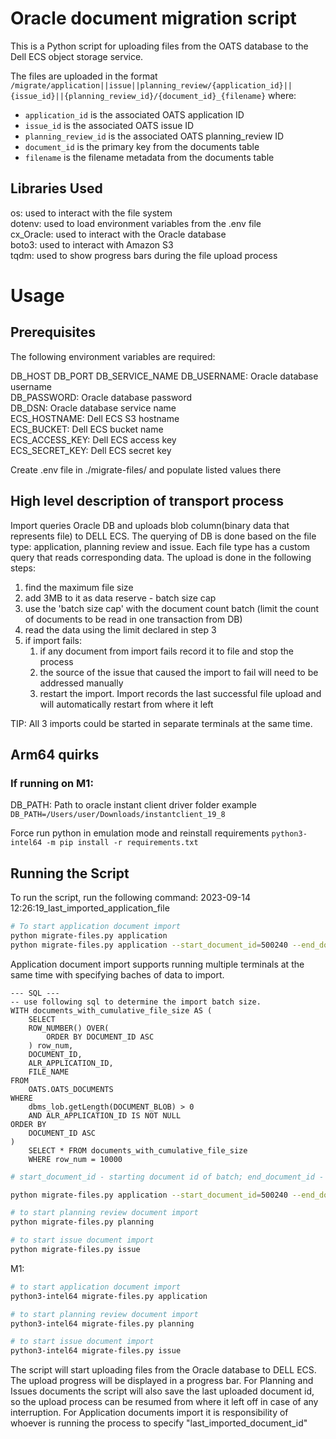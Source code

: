 # Oracle document migration script

This is a Python script for uploading files from the OATS database to the Dell ECS object storage service.

The files are uploaded in the format `/migrate/application||issue||planning_review/{application_id}||{issue_id}||{planning_review_id}/{document_id}_{filename}` where:

- `application_id` is the associated OATS application ID
- `issue_id` is the associated OATS issue ID
- `planning_review_id` is the associated OATS planning_review ID
- `document_id` is the primary key from the documents table
- `filename` is the filename metadata from the documents table

## Libraries Used

os: used to interact with the file system  
dotenv: used to load environment variables from the .env file  
cx_Oracle: used to interact with the Oracle database  
boto3: used to interact with Amazon S3  
tqdm: used to show progress bars during the file upload process

# Usage

## Prerequisites

The following environment variables are required:

DB_HOST
DB_PORT
DB_SERVICE_NAME
DB_USERNAME: Oracle database username  
DB_PASSWORD: Oracle database password  
DB_DSN: Oracle database service name  
ECS_HOSTNAME: Dell ECS S3 hostname  
ECS_BUCKET: Dell ECS bucket name  
ECS_ACCESS_KEY: Dell ECS access key  
ECS_SECRET_KEY: Dell ECS secret key

Create .env file in ./migrate-files/ and populate listed values there

## High level description of transport process

Import queries Oracle DB and uploads blob column(binary data that represents file) to DELL ECS. The querying of DB is done based on the file type: application, planning review and issue. Each file type has a custom query that reads corresponding data. The upload is done in the following steps:

1. find the maximum file size
2. add 3MB to it as data reserve - batch size cap
3. use the 'batch size cap' with the document count batch (limit the count of documents to be read in one transaction from DB)
4. read the data using the limit declared in step 3
5. if import fails:
   1. if any document from import fails record it to file and stop the process
   2. the source of the issue that caused the import to fail will need to be addressed manually
   3. restart the import. Import records the last successful file upload and will automatically restart from where it left

TIP: All 3 imports could be started in separate terminals at the same time.

## Arm64 quirks

### If running on M1:

DB_PATH: Path to oracle instant client driver folder
example `DB_PATH=/Users/user/Downloads/instantclient_19_8`

Force run python in emulation mode and reinstall requirements
`python3-intel64 -m pip install -r requirements.txt`

## Running the Script

To run the script, run the following command:
2023-09-14 12:26:19_last_imported_application_file

```sh
# To start application document import
python migrate-files.py application
python migrate-files.py application --start_document_id=500240 --end_document_id=505260 --last_imported_document_id=500475
```

Application document import supports running multiple terminals at the same time with specifying baches of data to import.

```
--- SQL ---
-- use following sql to determine the import batch size.
WITH documents_with_cumulative_file_size AS (
    SELECT
    ROW_NUMBER() OVER(
        ORDER BY DOCUMENT_ID ASC
    ) row_num,
    DOCUMENT_ID,
    ALR_APPLICATION_ID,
    FILE_NAME
FROM
    OATS.OATS_DOCUMENTS
WHERE
    dbms_lob.getLength(DOCUMENT_BLOB) > 0
    AND ALR_APPLICATION_ID IS NOT NULL
ORDER BY
    DOCUMENT_ID ASC
)
    SELECT * FROM documents_with_cumulative_file_size
    WHERE row_num = 10000
```

```sh
# start_document_id - starting document id of batch; end_document_id - end document id of batch; last_imported_document_id - the last successfully imported file id of batch. Could be found in [dateTime]_last_imported_application_file.txt or leave it empty and it defaults to 0.

python migrate-files.py application --start_document_id=500240 --end_document_id=505260 --last_imported_document_id=500475

```

```sh
# to start planning review document import
python migrate-files.py planning
```

```sh
# to start issue document import
python migrate-files.py issue
```

M1:

```sh
# to start application document import
python3-intel64 migrate-files.py application
```

```sh
# to start planning review document import
python3-intel64 migrate-files.py planning
```

```sh
# to start issue document import
python3-intel64 migrate-files.py issue
```

The script will start uploading files from the Oracle database to DELL ECS. The upload progress will be displayed in a progress bar. For Planning and Issues documents the script will also save the last uploaded document id, so the upload process can be resumed from where it left off in case of any interruption. For Application documents import it is responsibility of whoever is running the process to specify "last_imported_document_id"

